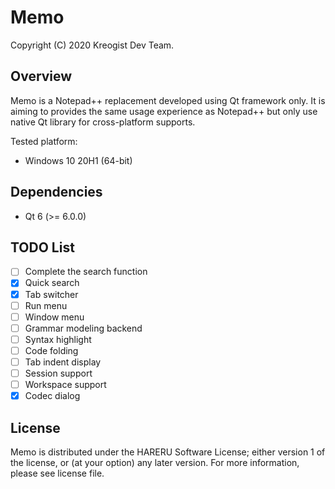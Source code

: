# Memo

Copyright (C) 2020 Kreogist Dev Team.

## Overview

Memo is a Notepad++ replacement developed using Qt framework only. It is aiming to provides the same usage experience as Notepad++ but only use native Qt library for cross-platform supports.

Tested platform:

- Windows 10 20H1 (64-bit)

## Dependencies

- Qt 6 (>= 6.0.0)

## TODO List

- [ ] Complete the search function
- [x] Quick search
- [x] Tab switcher
- [ ] Run menu
- [ ] Window menu
- [ ] Grammar modeling backend
- [ ] Syntax highlight
- [ ] Code folding
- [ ] Tab indent display
- [ ] Session support
- [ ] Workspace support
- [x] Codec dialog

## License

Memo is distributed under the HARERU Software License; either version 1 of the license, or (at your option) any later version. For more information, please see license file.